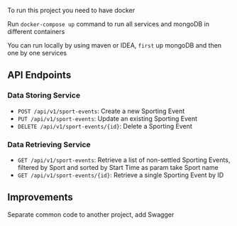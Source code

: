 To run this project you need to have docker

Run `docker-compose up` command to run all services and mongoDB in different containers 

You can run locally by using maven or IDEA, `first` up mongoDB and then one by one services
## API Endpoints

### Data Storing Service

* `POST /api/v1/sport-events`: Create a new Sporting Event
* `PUT /api/v1/sport-events`: Update an existing Sporting Event
* `DELETE /api/v1/sport-events/{id}`: Delete a Sporting Event

### Data Retrieving Service

* `GET /api/v1/sport-events`: Retrieve a list of non-settled Sporting Events, filtered by Sport and sorted by Start Time as param take Sport name
* `GET /api/v1/sport-events/{id}`: Retrieve a single Sporting Event by ID

## Improvements
Separate common code to another project, add Swagger